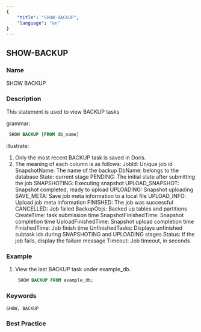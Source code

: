 ```yaml
---
{
    "title": "SHOW-BACKUP",
    "language": "en"
}
---
```


<!--
Licensed to the Apache Software Foundation (ASF) under one
or more contributor license agreements.  See the NOTICE file
distributed with this work for additional information
regarding copyright ownership.  The ASF licenses this file
to you under the Apache License, Version 2.0 (the
"License"); you may not use this file except in compliance
with the License.  You may obtain a copy of the License at

  http://www.apache.org/licenses/LICENSE-2.0

Unless required by applicable law or agreed to in writing,
software distributed under the License is distributed on an
"AS IS" BASIS, WITHOUT WARRANTIES OR CONDITIONS OF ANY
KIND, either express or implied.  See the License for the
specific language governing permissions and limitations
under the License.
-->

## SHOW-BACKUP

### Name

SHOW BACKUP

### Description

This statement is used to view BACKUP tasks

grammar:

```sql
 SHOW BACKUP [FROM db_name]
````

illustrate:

1. Only the most recent BACKUP task is saved in Doris.
1. The meaning of each column is as follows:
            JobId: Unique job id
            SnapshotName: The name of the backup
            DbName: belongs to the database
            State: current stage
                PENDING: The initial state after submitting the job
                SNAPSHOTING: Executing snapshot
                UPLOAD_SNAPSHOT: Snapshot completed, ready to upload
                UPLOADING: Snapshot uploading
                SAVE_META: Save job meta information to a local file
                UPLOAD_INFO: Upload job meta information
                FINISHED: The job was successful
                CANCELLED: Job failed
            BackupObjs: Backed up tables and partitions
            CreateTime: task submission time
            SnapshotFinishedTime: Snapshot completion time
            UploadFinishedTime: Snapshot upload completion time
            FinishedTime: Job finish time
            UnfinishedTasks: Displays unfinished subtask ids during SNAPSHOTING and UPLOADING stages
            Status: If the job fails, display the failure message
            Timeout: Job timeout, in seconds

### Example

1. View the last BACKUP task under example_db.

   ```sql
    SHOW BACKUP FROM example_db;
   ````

### Keywords

    SHOW, BACKUP

### Best Practice

